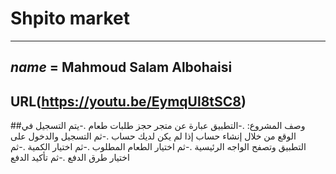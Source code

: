 # Shpito market
---
*name* = **Mahmoud Salam Albohaisi**
---
**URL**(https://youtu.be/EymqUl8tSC8)
---
##وصف المشروع:
.-التطبيق عبارة عن متجر حجز طلبات طعام
.-يتم التسجيل في الوقع من خلال إنشاء حساب إذا لم يكن لديك حساب
.-ثم التسجيل والدخول على التطبيق وتصفح الواجه الرئيسية
.-ثم اختيار الطعام المطلوب
.-ثم اختيار الكمية
.-ثم اختيار طرق الدفع
.-ثم تأكيد الدفع
